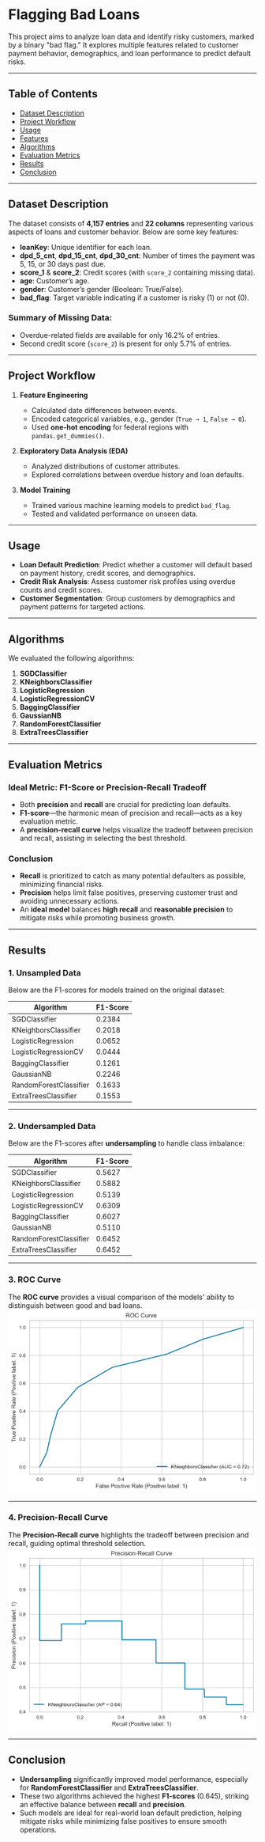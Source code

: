 # Flagging Bad Loans

This project aims to analyze loan data and identify risky customers, marked by a binary "bad flag." It explores multiple features related to customer payment behavior, demographics, and loan performance to predict default risks.

---

## Table of Contents
- [Dataset Description](#dataset-description)  
- [Project Workflow](#project-workflow)  
- [Usage](#usage)  
- [Features](#features)  
- [Algorithms](#algorithms)  
- [Evaluation Metrics](#evaluation-metrics)  
- [Results](#results)  
- [Conclusion](#conclusion)  

---

## Dataset Description  
The dataset consists of **4,157 entries** and **22 columns** representing various aspects of loans and customer behavior. Below are some key features:  

- **loanKey**: Unique identifier for each loan.  
- **dpd_5_cnt**, **dpd_15_cnt**, **dpd_30_cnt**: Number of times the payment was 5, 15, or 30 days past due.  
- **score_1** & **score_2**: Credit scores (with `score_2` containing missing data).  
- **age**: Customer’s age.  
- **gender**: Customer’s gender (Boolean: True/False).  
- **bad_flag**: Target variable indicating if a customer is risky (1) or not (0).  

### **Summary of Missing Data:**  
- Overdue-related fields are available for only 16.2% of entries.  
- Second credit score (`score_2`) is present for only 5.7% of entries.  

---

## Project Workflow  
1. **Feature Engineering**  
   - Calculated date differences between events.  
   - Encoded categorical variables, e.g., gender (`True → 1`, `False → 0`).  
   - Used **one-hot encoding** for federal regions with `pandas.get_dummies()`.  

2. **Exploratory Data Analysis (EDA)**  
   - Analyzed distributions of customer attributes.  
   - Explored correlations between overdue history and loan defaults.

3. **Model Training**  
   - Trained various machine learning models to predict `bad_flag`.  
   - Tested and validated performance on unseen data.

---

## Usage  
- **Loan Default Prediction**: Predict whether a customer will default based on payment history, credit scores, and demographics.  
- **Credit Risk Analysis**: Assess customer risk profiles using overdue counts and credit scores.  
- **Customer Segmentation**: Group customers by demographics and payment patterns for targeted actions.

---

## Algorithms  
We evaluated the following algorithms:

1. **SGDClassifier**  
2. **KNeighborsClassifier**  
3. **LogisticRegression**  
4. **LogisticRegressionCV**  
5. **BaggingClassifier**  
6. **GaussianNB**  
7. **RandomForestClassifier**  
8. **ExtraTreesClassifier**

---

## Evaluation Metrics  
### **Ideal Metric: F1-Score or Precision-Recall Tradeoff**  
- Both **precision** and **recall** are crucial for predicting loan defaults.  
- **F1-score**—the harmonic mean of precision and recall—acts as a key evaluation metric.  
- A **precision-recall curve** helps visualize the tradeoff between precision and recall, assisting in selecting the best threshold.

### **Conclusion**  
- **Recall** is prioritized to catch as many potential defaulters as possible, minimizing financial risks.  
- **Precision** helps limit false positives, preserving customer trust and avoiding unnecessary actions.  
- An **ideal model** balances **high recall** and **reasonable precision** to mitigate risks while promoting business growth.

---

## Results  

### **1. Unsampled Data**  
Below are the F1-scores for models trained on the original dataset:

| **Algorithm**            | **F1-Score**              |
|--------------------------|---------------------------|
| SGDClassifier            | 0.2384                    |
| KNeighborsClassifier     | 0.2018                    |
| LogisticRegression       | 0.0652                    |
| LogisticRegressionCV     | 0.0444                    |
| BaggingClassifier        | 0.1261                    |
| GaussianNB               | 0.2246                    |
| RandomForestClassifier   | 0.1633                    |
| ExtraTreesClassifier     | 0.1553                    |

---

### **2. Undersampled Data**  
Below are the F1-scores after **undersampling** to handle class imbalance:

| **Algorithm**            | **F1-Score**              |
|--------------------------|---------------------------|
| SGDClassifier            | 0.5627                    |
| KNeighborsClassifier     | 0.5882                    |
| LogisticRegression       | 0.5139                    |
| LogisticRegressionCV     | 0.6309                    |
| BaggingClassifier        | 0.6027                    |
| GaussianNB               | 0.5110                    |
| RandomForestClassifier   | 0.6452                    |
| ExtraTreesClassifier     | 0.6452                    |

---

### **3. ROC Curve**  
The **ROC curve** provides a visual comparison of the models' ability to distinguish between good and bad loans.  
![ROC Curve](Results/ROC_Curve.png)

---

### **4. Precision-Recall Curve**  
The **Precision-Recall curve** highlights the tradeoff between precision and recall, guiding optimal threshold selection.  
![Precision-Recall Curve](Results/Precision_Recall_Curve.png)

---

## Conclusion  
- **Undersampling** significantly improved model performance, especially for **RandomForestClassifier** and **ExtraTreesClassifier**.  
- These two algorithms achieved the highest **F1-scores** (0.645), striking an effective balance between **recall** and **precision**.  
- Such models are ideal for real-world loan default prediction, helping mitigate risks while minimizing false positives to ensure smooth operations.
